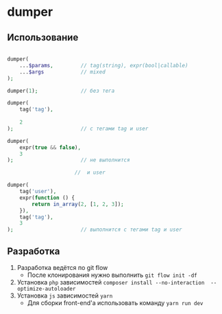 # dumper

## Использование
```php

dumper(
    ...$params,         // tag(string), expr(bool|callable)
    ...$args            // mixed
);

dumper(1);              // без тега

dumper(
    tag('tag'),
    
    2
);                      // с тегами tag и user 

dumper(
    expr(true && false),
    3
);                      // не выполнится

                      //  и user 

dumper(
    tag('user'),
    expr(function () {
        return in_array(2, [1, 2, 3]);
    }),
    tag('tag'),
    3
);                      // выполнится с тегами tag и user 
```

## Разработка
1. Разработка ведётся по git flow
    - После клонирования нужно выполнить `git flow init -df`
1. Установка `php` зависимостей `composer install --no-interaction  --optimize-autoloader` 
1. Установка `js` зависимостей `yarn`
    - Для сборки front-end'а использовать команду `yarn run dev`
